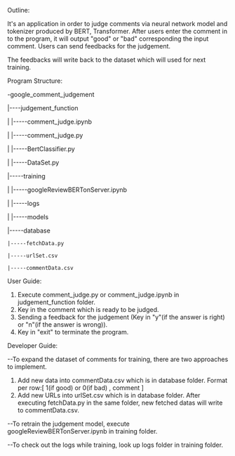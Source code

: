 Outline:

It's an application in order to judge comments via neural network model and tokenizer produced by BERT, Transformer.
After users enter the comment in to the program, it will output "good" or "bad" corresponding the input comment.
Users can send feedbacks for the judgement. 

The feedbacks will write back to the dataset which will used for next training.

Program Structure:

-google_comment_judgement

|----judgement_function

|   |-----comment_judge.ipynb

|   |-----comment_judge.py

|   |-----BertClassifier.py

|   |-----DataSet.py 

|-----training 

|   |-----googleReviewBERTonServer.ipynb

|   |-----logs

|   |-----models

|-----database

    |-----fetchData.py

    |-----urlSet.csv

    |-----commentData.csv


User Guide:

1. Execute comment_judge.py or comment_judge.ipynb in judgement_function folder. 
2. Key in the comment which is ready to be judged.
3. Sending a feedback for the judgement (Key in "y"(if the answer is right) or "n"(if the answer is wrong)).
4. Key in "exit" to terminate the program.

Developer Guide:

--To expand the dataset of comments for training, there are two approaches to implement.
1. Add new data into commentData.csv which is in database folder. Format per row:[ 1(if good) or 0(if bad) , comment ]
2. Add new URLs into urlSet.csv which is in database folder. After executing fetchData.py in the same folder, new fetched datas will write to commentData.csv.

--To retrain the judgement model, execute googleReviewBERTonServer.ipynb in training folder.

--To check out the logs while training, look up logs folder in training folder.


